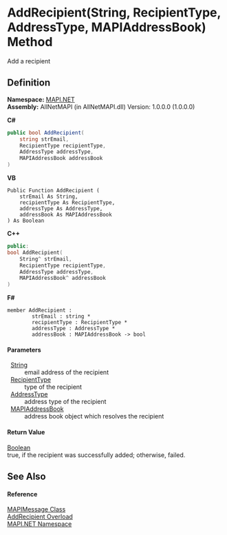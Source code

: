 # AddRecipient(String, RecipientType, AddressType, MAPIAddressBook) Method


Add a recipient



## Definition
**Namespace:** <a href="5bef4637-66f8-16d4-e5f4-4d0da57a1538.md">MAPI.NET</a>  
**Assembly:** AllNetMAPI (in AllNetMAPI.dll) Version: 1.0.0.0 (1.0.0.0)

**C#**
``` C#
public bool AddRecipient(
	string strEmail,
	RecipientType recipientType,
	AddressType addressType,
	MAPIAddressBook addressBook
)
```
**VB**
``` VB
Public Function AddRecipient ( 
	strEmail As String,
	recipientType As RecipientType,
	addressType As AddressType,
	addressBook As MAPIAddressBook
) As Boolean
```
**C++**
``` C++
public:
bool AddRecipient(
	String^ strEmail, 
	RecipientType recipientType, 
	AddressType addressType, 
	MAPIAddressBook^ addressBook
)
```
**F#**
``` F#
member AddRecipient : 
        strEmail : string * 
        recipientType : RecipientType * 
        addressType : AddressType * 
        addressBook : MAPIAddressBook -> bool 
```



#### Parameters
<dl><dt>  <a href="https://learn.microsoft.com/dotnet/api/system.string" target="_blank" rel="noopener noreferrer">String</a></dt><dd>email address of the recipient</dd><dt>  <a href="14320c7c-e367-59b1-9f4f-88100fa32543.md">RecipientType</a></dt><dd>type of the recipient</dd><dt>  <a href="549f17d5-0e76-b912-7cc0-521750417dfa.md">AddressType</a></dt><dd>address type of the recipient</dd><dt>  <a href="039f2a40-3232-755a-8642-c2f615c80c69.md">MAPIAddressBook</a></dt><dd>address book object which resolves the recipient</dd></dl>

#### Return Value
<a href="https://learn.microsoft.com/dotnet/api/system.boolean" target="_blank" rel="noopener noreferrer">Boolean</a>  
true, if the recipient was successfully added; otherwise, failed.

## See Also


#### Reference
<a href="29b8d96c-1ec2-828d-35a5-fae12d8802c8.md">MAPIMessage Class</a>  
<a href="eaa1eddc-dc34-2a11-12f9-92724cc88edf.md">AddRecipient Overload</a>  
<a href="5bef4637-66f8-16d4-e5f4-4d0da57a1538.md">MAPI.NET Namespace</a>  
